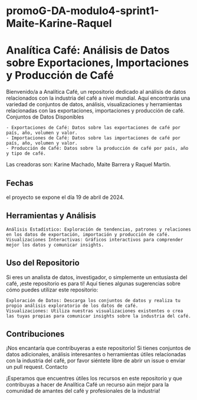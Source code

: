 # promoG-DA-modulo4-sprint1-Maite-Karine-Raquel

# Analítica Café: Análisis de Datos sobre Exportaciones, Importaciones y Producción de Café

Bienvenido/a a Analítica Café, un repositorio dedicado al análisis de datos relacionados con la industria del café a nivel mundial. Aquí encontrarás una variedad de conjuntos de datos, análisis, visualizaciones y herramientas relacionadas con las exportaciones, importaciones y producción de café.
Conjuntos de Datos Disponibles

    - Exportaciones de Café: Datos sobre las exportaciones de café por país, año, volumen y valor.
    - Importaciones de Café: Datos sobre las importaciones de café por país, año, volumen y valor.
    - Producción de Café: Datos sobre la producción de café por país, año y tipo de café.

Las creadoras son: Karine Machado, Maite Barrera y Raquel Martín.

## Fechas

el proyecto se expone el día 19 de abril de 2024. 

## Herramientas y Análisis

    Análisis Estadístico: Exploración de tendencias, patrones y relaciones en los datos de exportación, importación y producción de café.
    Visualizaciones Interactivas: Gráficos interactivos para comprender mejor los datos y comunicar insights.
    

## Uso del Repositorio

Si eres un analista de datos, investigador, o simplemente un entusiasta del café, ¡este repositorio es para ti! Aquí tienes algunas sugerencias sobre cómo puedes utilizar este repositorio:

    Exploración de Datos: Descarga los conjuntos de datos y realiza tu propio análisis exploratorio de los datos de café.
    Visualizaciones: Utiliza nuestras visualizaciones existentes o crea las tuyas propias para comunicar insights sobre la industria del café.
   

## Contribuciones

¡Nos encantaría que contribuyeras a este repositorio! Si tienes conjuntos de datos adicionales, análisis interesantes o herramientas útiles relacionadas con la industria del café, por favor siéntete libre de abrir un issue o enviar un pull request.
Contacto

¡Esperamos que encuentres útiles los recursos en este repositorio y que contribuyas a hacer de Analítica Café un recurso aún mejor para la comunidad de amantes del café y profesionales de la industria!
